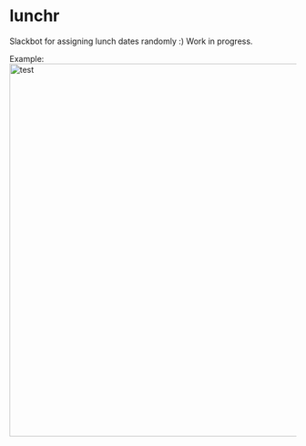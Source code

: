 # lunchr
Slackbot for assigning lunch dates randomly :)
Work in progress.

Example:
<img width="654" alt="test" src="https://cloud.githubusercontent.com/assets/7699842/22237241/5db69f36-e1bf-11e6-845e-9925406e3ec7.png">
